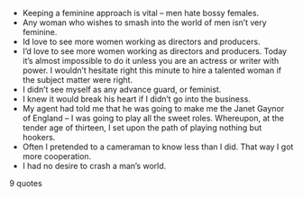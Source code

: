  - Keeping a feminine approach is vital – men hate bossy females.
 - Any woman who wishes to smash into the world of men isn’t very feminine.
 - Id love to see more women working as directors and producers.
 - I’d love to see more women working as directors and producers. Today it’s almost impossible to do it unless you are an actress or writer with power. I wouldn’t hesitate right this minute to hire a talented woman if the subject matter were right.
 - I didn’t see myself as any advance guard, or feminist.
 - I knew it would break his heart if I didn’t go into the business.
 - My agent had told me that he was going to make me the Janet Gaynor of England – I was going to play all the sweet roles. Whereupon, at the tender age of thirteen, I set upon the path of playing nothing but hookers.
 - Often I pretended to a cameraman to know less than I did. That way I got more cooperation.
 - I had no desire to crash a man’s world.

9 quotes
